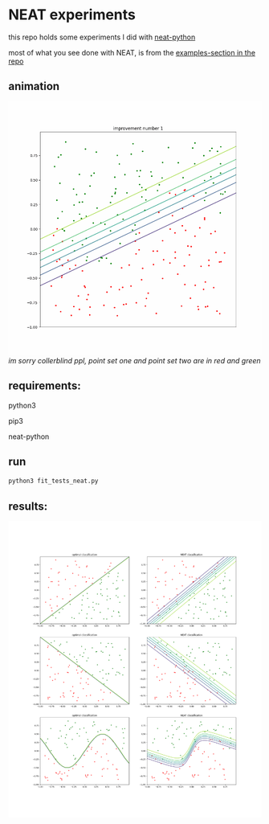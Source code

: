 # NEAT experiments
this repo holds some experiments I did with [neat-python](https://pypi.org/project/neat-python/)

most of what you see done with NEAT, is from the [examples-section in the repo](https://github.com/CodeReclaimers/neat-python/tree/master/examples)


## animation
![animation](neat.gif)
*im sorry collerblind ppl, point set one and point set two are in red and green*

## requirements:
python3

pip3 

neat-python

## run
```bash
python3 fit_tests_neat.py
```

## results:
![result](result.png)
